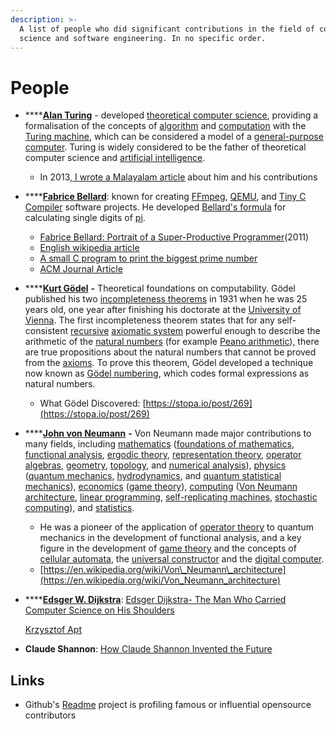 ```yaml
---
description: >-
  A list of people who did significant contributions in the field of computer
  science and software engineering. In no specific order.
---
```


# People

* \*\*\*\*[**Alan Turing**](https://en.wikipedia.org/wiki/Alan_Turing) - developed [theoretical computer science](https://en.wikipedia.org/wiki/Theoretical_computer_science), providing a formalisation of the concepts of [algorithm](https://en.wikipedia.org/wiki/Algorithm) and [computation](https://en.wikipedia.org/wiki/Computation) with the [Turing machine](https://en.wikipedia.org/wiki/Turing_machine), which can be considered a model of a [general-purpose computer](https://en.wikipedia.org/wiki/General-purpose_computer). Turing is widely considered to be the father of theoretical computer science and [artificial intelligence](https://en.wikipedia.org/wiki/Artificial_intelligence).
  * In 2013,[ I wrote a Malayalam article](https://thottingal.in/documents/turing/) about him and his contributions 
* \*\*\*\*[**Fabrice Bellard**](https://bellard.org): known for creating [FFmpeg](https://en.wikipedia.org/wiki/FFmpeg), [QEMU](https://en.wikipedia.org/wiki/QEMU), and [Tiny C Compiler](https://en.wikipedia.org/wiki/Tiny_C_Compiler) software projects. He developed [Bellard's formula](https://en.wikipedia.org/wiki/Bellard%27s_formula) for calculating single digits of [pi](https://en.wikipedia.org/wiki/Pi).
  * [Fabrice Bellard: Portrait of a Super-Productive Programmer](https://smartbear.com/blog/test-and-monitor/fabrice-bellard-portrait-of-a-super-productive-pro/)\(2011\)
  * [English wikipedia article](https://en.wikipedia.org/wiki/Fabrice_Bellard)
  * [A small C program to print the biggest prime number](https://bellard.org/mersenne.html)
  * [ACM Journal Article](https://web.archive.org/web/20110726063943/http://www.freearchive.org/o/55dfc9935a719fc36ab1d16567972732c2db1fd7d7e3826fd73ee07e4c3c7d0b)
* \*\*\*\*[**Kurt Gödel**](https://en.wikipedia.org/wiki/Kurt_G%C3%B6del) **-** Theoretical foundations on computability. Gödel published his two [incompleteness theorems](https://en.wikipedia.org/wiki/G%C3%B6del%27s_incompleteness_theorems) in 1931 when he was 25 years old, one year after finishing his doctorate at the [University of Vienna](https://en.wikipedia.org/wiki/University_of_Vienna). The first incompleteness theorem states that for any self-consistent [recursive](https://en.wikipedia.org/wiki/Recursive_set) [axiomatic system](https://en.wikipedia.org/wiki/Axiomatic_system) powerful enough to describe the arithmetic of the [natural numbers](https://en.wikipedia.org/wiki/Natural_number) \(for example [Peano arithmetic](https://en.wikipedia.org/wiki/Peano_arithmetic)\), there are true propositions about the natural numbers that cannot be proved from the [axioms](https://en.wikipedia.org/wiki/Axioms). To prove this theorem, Gödel developed a technique now known as [Gödel numbering](https://en.wikipedia.org/wiki/G%C3%B6del_numbering), which codes formal expressions as natural numbers.
  * What Gödel Discovered: [https://stopa.io/post/269](https://stopa.io/post/269)
* \*\*\*\*[**John von Neumann**](https://en.wikipedia.org/wiki/John_von_Neumann) **-** Von Neumann made major contributions to many fields, including [mathematics](https://en.wikipedia.org/wiki/Mathematics) \([foundations of mathematics](https://en.wikipedia.org/wiki/Foundations_of_mathematics), [functional analysis](https://en.wikipedia.org/wiki/Functional_analysis), [ergodic theory](https://en.wikipedia.org/wiki/Ergodic_theory), [representation theory](https://en.wikipedia.org/wiki/Representation_theory), [operator algebras](https://en.wikipedia.org/wiki/Operator_algebras), [geometry](https://en.wikipedia.org/wiki/Geometry), [topology](https://en.wikipedia.org/wiki/Topology), and [numerical analysis](https://en.wikipedia.org/wiki/Numerical_analysis)\), [physics](https://en.wikipedia.org/wiki/Physics) \([quantum mechanics](https://en.wikipedia.org/wiki/Quantum_mechanics), [hydrodynamics](https://en.wikipedia.org/wiki/Fluid_dynamics), and [quantum statistical mechanics](https://en.wikipedia.org/wiki/Quantum_statistical_mechanics)\), [economics](https://en.wikipedia.org/wiki/Economics) \([game theory](https://en.wikipedia.org/wiki/Game_theory)\), [computing](https://en.wikipedia.org/wiki/Computing) \([Von Neumann architecture](https://en.wikipedia.org/wiki/Von_Neumann_architecture), [linear programming](https://en.wikipedia.org/wiki/Linear_programming), [self-replicating machines](https://en.wikipedia.org/wiki/Von_Neumann_universal_constructor), [stochastic computing](https://en.wikipedia.org/wiki/Stochastic_computing)\), and [statistics](https://en.wikipedia.org/wiki/Statistics).
  * He was a pioneer of the application of [operator theory](https://en.wikipedia.org/wiki/Operator_theory) to quantum mechanics in the development of functional analysis, and a key figure in the development of [game theory](https://en.wikipedia.org/wiki/Game_theory) and the concepts of [cellular automata](https://en.wikipedia.org/wiki/Cellular_automaton), the [universal constructor](https://en.wikipedia.org/wiki/Von_Neumann_universal_constructor) and the [digital computer](https://en.wikipedia.org/wiki/Computer).
  * [https://en.wikipedia.org/wiki/Von\_Neumann\_architecture](https://en.wikipedia.org/wiki/Von_Neumann_architecture)
* \*\*\*\*[**Edsger W. Dijkstra**](https://en.wikipedia.org/wiki/Edsger_W._Dijkstra): [Edsger Dijkstra- The Man Who Carried Computer Science on His Shoulders](https://inference-review.com/article/the-man-who-carried-computer-science-on-his-shoulders)

  [Krzysztof Apt](https://inference-review.com/article/the-man-who-carried-computer-science-on-his-shoulders)

* **Claude Shannon**: [How Claude Shannon Invented the Future](https://www.quantamagazine.org/how-claude-shannons-information-theory-invented-the-future-20201222/)



## Links

* Github's [Readme](https://github.com/readme) project is profiling famous  or influential opensource contributors

